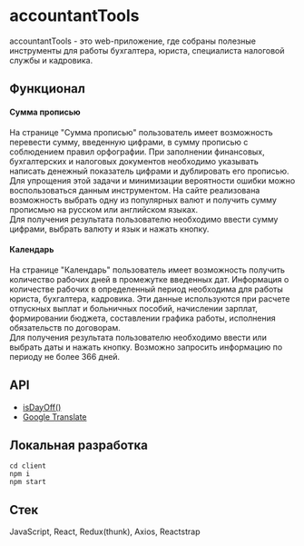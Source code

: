 # accountantTools

accountantTools - это web-приложение, где собраны полезные инструменты для работы бухгалтера, юриста, специалиста налоговой службы и кадровика.

## Функционал

#### Cумма прописью
На странице "Cумма прописью" пользователь имеет возможность перевести сумму, введенную цифрами, в сумму прописью с соблюдением правил орфографии. При заполнении финансовых, бухгалтерских и налоговых документов необходимо указывать написать денежный показатель цифрами и дублировать его прописью. Для упрощения этой задачи и минимизации вероятности ошибки можно воспользоваться данным инструментом. На сайте реализована возможность выбрать одну из популярных валют и получить сумму прописмью на русском или английском языках.
<br>
Для получения результата пользователю необходимо ввести сумму цифрами, выбрать валюту и язык и нажать кнопку.

#### Календарь
На странице "Календарь" пользователь имеет возможность получить количество рабочих дней в промежутке введенных дат. Информация о количестве рабочих в определенный период необходима для работы юриста, бухгалтера, кадровика. Эти данные используются при расчете отпускных выплат и больничных пособий, начислении зарплат, формировании бюджета, составлении графика работы, исполнения обязательств по договорам.
<br>
Для получения результата пользователю необходимо ввести или выбрать даты и нажать кнопку. Возможно запросить информацию по периоду не более 366 дней.

## API
- [isDayOff()](https://www.isdayoff.ru/) 
- [Google Translate](https://cloud.google.com/translate)

## Локальная разработка

```console
cd client
npm i
npm start
```

## Стек

JavaScript, React, Redux(thunk), Axios, Reactstrap
